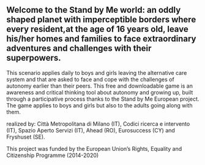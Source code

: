 ## Welcome to the Stand by Me world: an oddly shaped planet with imperceptible borders where every resident,at the age of 16 years old, leave his/her homes and families to face extraordinary adventures and challenges with their superpowers.
This scenario applies daily to boys and girls leaving the alternative care system and that are asked to face and cope with the challenges of autonomy earlier than their peers.
This free and downloadable game is an awareness and critical thinking tool about autonomy and growing up, built through
a participative process thanks to the Stand by Me European project. The game applies to boys and girls but also to the adults going along with them.







realized by:
Città Metropolitana di Milano (IT), Codici ricerca e intervento (IT), Spazio Aperto Servizi (IT), Ahead (RO), Eurosuccess (CY) and Fryshuset (SE).


This project was funded by the European Union’s Rights, Equality and Citizenship Programme (2014-2020)
